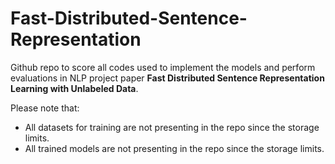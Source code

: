 # Fast-Distributed-Sentence-Representation


Github repo to score all codes used to implement the models and perform evaluations in NLP project paper **Fast Distributed Sentence Representation Learning with Unlabeled Data**.   

Please note that:
* All datasets for training are not presenting in the repo since the storage limits.
* All trained models are not presenting in the repo since the storage limits.
